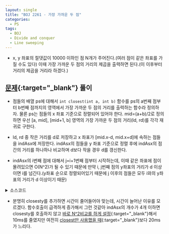 ```yaml
---
layout: single
title: "BOJ 2261 - 가장 가까운 두 점"
categories:
  - PS
tags:
  - BOJ
  - Divide and conquer
  - Line sweeping
---
```

- x, y 좌표의 절댓값이 10000 이하인 점 N개가 주어진다.(여러 점이 같은 좌표를 가질 수도 있다) 이때 가장 가까운 두 점의 거리의 제곱을 출력하면 된다.(이 이후부터 거리의 제곱을 거리라 하겠다.)

## [문제](https://www.acmicpc.net/problem/2261){:target="_blank"} 풀이
- 점들의 배열 ps에 대해서 `int closest(int a, int b)` 함수를 ps의 a번째 점부터 b번째 점까지의 영역에서 가장 가까운 두 점의 거리를 출력하는 함수라 정의하자. 물론 ps는 점들의 x 좌표 기준으로 정렬되어 있어야 한다. mid=(a+b)/2로 정의하면 우선 [a, mid], [mid+1, b] 영역의 가장 가까운 두 점의 거리(ld, rd)를 각각 재귀로 구한다.

- ld, rd 중 작은 거리를 d로 저장하고 x 좌표가 [mid.x-d, mid.x+d]에 속하는 점들을 indAsx에 저장한다. indAsx의 점들을 y 좌표 기준으로 정렬 후에 indAsx의 점간의 거리를 하나하나 비교하며 d보다 작을 경우 d를 갱신한다.

- indAsx의 i번째 점에 대해서 j=i+1번째 점부터 시작하는데, 이때 같은 좌표에 점이 몰려있으면 O(N^2)가 될 수 있기 때문에 만약 i, j번째 점의 y좌표의 거리가 d 이상이면 i를 넘긴다.(y좌표 순으로 정렬되어있기 때문에 j 이후의 점들은 모두 i와의 y좌표의 거리가 d 이상이기 때문)

<details markdown="1">
<summary>소스코드</summary>
```cpp
// closest, 88ms
#include<bits/stdc++.h>
using namespace std;
typedef vector<int> vi;
typedef pair<int, int> pii;

int mid(int s, int e){return (s+e)>>1;}
int dist(pii a, pii b){
	return pow(a.first-b.first, 2)+pow(a.second-b.second, 2);
	// return (a.first-b.first)*(a.first-b.first)+(a.second-b.second)*(a.second-b.second);
}
bool comparey(pii a, pii b);
int paramsearch(vector<pii>& p, int l, int r, int piv, int d, int ord);
int closest(vector<pii>& p, int s, int e);

int main()
{
	ios::sync_with_stdio(false);
	cin.tie(0);
	int n;
	cin>>n;
	vector<pii> p(n);
	for(auto& i:p){
		int x, y;
		cin>>x>>y;
		i={x, y};
	}
	sort(p.begin(), p.end());
	cout<<closest(p, 0, n-1);
}

bool comparey(pii a, pii b){
	if(a.second==b.second) return a.first<b.first;
	return a.second<b.second;
}

int paramsearch(vector<pii>& p, int l, int r, int piv, int d, int ord){//1:left, 0:right
	while(l<=r){
		int m=mid(l, r), md;
		md=p[m].first-p[piv].first;
		md*=md;
		if(md>d){
			if(ord) l=m+1;
			else r=m-1;
		}
		else{
			if(ord) r=m-1;
			else l=m+1;
		}
	}
	return l-1;
}

int closest(vector<pii>& p, int s, int e){
	if(s==e) return 800000001;
	if(e-s==1) return dist(p[s], p[e]);
	
	int d1, d2, d=800000001;
	d1=closest(p, s, mid(s, e));
	d2=closest(p, mid(s, e)+1, e);
	if(d1<d2) d=d1;
	else d=d2;
	
	d1=paramsearch(p, s, mid(s, e)-1, mid(s, e), d, 1);
	d2=paramsearch(p, mid(s, e)+1, e, mid(s, e), d, 0);
	if(d1==s-1) d1++;
	vector<pii> ind;
	for(int i=d1;i<=d2;i++) ind.push_back(p[i]);
	sort(ind.begin(), ind.end(), comparey);
	
	for(int i=0;i<ind.size()-1;i++) for(int j=i+1;j<ind.size();j++){
		int ydiff=ind[j].second-ind[i].second;
		ydiff*=ydiff;
		if(ydiff>=d) break;
		ydiff=dist(ind[i], ind[j]);
		if(ydiff<d) d=ydiff;
	}
	return d;
}
```
</details>

## 풀고나서
- 내가 제출한 코드들 흐름
	- 처음에는 indAsx를 [s, e]를 돌면서 추가함 -> O(N)
	- parametric search를 이용해서 indAsx의 시작/끝 인덱스를 구하고 그 부분만 바로 추가시킴 -> O(logN)
	- closesty를 정의해 closest와 같은 방법으로 d'를 구하고 y좌표 기준 +-d'를 N^2 비교 -> 결과적으로 재귀호출 비용이 증가해서 시간이 더 걸리게됨(아래 코드 참고)
		- closesty를 추가한 이유 : x 좌표 기준 [mid.x-d, mid.x+d]의 영역에 점이 많을 경우에 N^2가 비효율적인 것 같았음

<details markdown="1">
<summary>closesty 코드</summary>
```cpp
// closesty, 108ms
#include<bits/stdc++.h>
using namespace std;
typedef vector<int> vi;
typedef pair<int, int> pii;

int mid(int s, int e){return (s+e)>>1;}
int dist(pii a, pii b){return pow(a.first-b.first, 2)+pow(a.second-b.second, 2);}
bool comparey(pii a, pii b);
int paramsearch(vector<pii>& p, int l, int r, int piv, int d, int ord);
int closest(vector<pii>& p, int s, int e);
int closesty(vector<pii>& ind, int s, int e);

int main()
{
	ios::sync_with_stdio(false);
	cin.tie(0);
	int n;
	cin>>n;
	vector<pii> p(n);
	for(auto& i:p){
		int x, y;
		cin>>x>>y;
		i={x, y};
	}
	sort(p.begin(), p.end());
	cout<<closest(p, 0, n-1);
}

bool comparey(pii a, pii b){
	if(a.second==b.second) return a.first<b.first;
	return a.second<b.second;
}

int paramsearch(vector<pii>& p, int l, int r, int piv, int d, int ord, int xy){//1:left, 0:right
	while(l<=r){
		int m=mid(l, r), md;
		if(xy) md=p[m].first-p[piv].first;
		else md=p[m].second-p[piv].second;
		md*=md;
		if(md>d){
			if(ord) l=m+1;
			else r=m-1;
		}
		else{
			if(ord) r=m-1;
			else l=m+1;
		}
	}
	return l-1;
}

int closest(vector<pii>& p, int s, int e){
	if(s==e) return 800000001;
	if(e-s==1) return dist(p[s], p[e]);
	
	int d1, d2, d;
	d1=closest(p, s, mid(s, e));
	d2=closest(p, mid(s, e)+1, e);
	if(d1<d2) d=d1;
	else d=d2;
	
	d1=paramsearch(p, s, mid(s, e)-1, mid(s, e), d, 1, 1);
	d2=paramsearch(p, mid(s, e)+1, e, mid(s, e), d, 0, 1);
	if(d1==s-1) d1++;
	vector<pii> ind;
	for(int i=d1;i<=d2;i++) ind.push_back(p[i]);
	sort(ind.begin(), ind.end(), comparey);
	if(ind.size()<4){
		for(int i=0;i<ind.size()-1;i++) for(int j=i+1;j<ind.size();j++){
			int ydiff=ind[j].second-ind[i].second;
			ydiff*=ydiff;
			if(ydiff>=d) break;
			ydiff=dist(ind[i], ind[j]);
			if(ydiff<d) d=ydiff;
		}
		return d;
	}
	else{
		int yd=closesty(ind, 0, ind.size()-1);
		if(yd<d) return yd;
		else return d;
	}
}

int closesty(vector<pii>& ind, int s, int e){
	if(s==e) return 800000001;
	if(e-s==1) return dist(ind[s], ind[e]);
	
	int d1, d2, d;
	d1=closesty(ind, s, mid(s, e));
	d2=closesty(ind, mid(s, e)+1, e);
	if(d1<d2) d=d1;
	else d=d2;
	if(d==0) return 0;
	d1=paramsearch(ind, s, mid(s, e)-1, mid(s, e), d, 1, 0);
	d2=paramsearch(ind, mid(s, e)+1, e, mid(s, e), d, 0, 0);
	if(d1==s-1) d1++;
	for(int i=d1;i<d2;i++) for(int j=i+1;j<=d2;j++){
		if(d<(ind[j].first-ind[i].first)*(ind[j].first-ind[i].first)) break;
		int xd=dist(ind[i], ind[j]);
		if(xd<d) d=xd;
	}
	return d;
}
```
</details> 

- 분명히 closesty를 추가하면 시간이 줄어들어야 맞는데, 시간이 늘어난 이유를 모르겠다. 함수호출이 급격하게 증가해서 그런 것같아 indAsx의 개수가 4개 이하면 closesty를 호출하지 않고 [바로 N^2비교를 하게 설정](https://www.acmicpc.net/source/25376177){:target="_blank"}해서 10ms를 줄였지만 여전히 [closest만 사용했을 때](https://www.acmicpc.net/source/23912456){:target="_blank"}보다 20ms가 느리다.